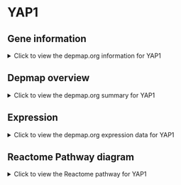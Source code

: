 <h1>YAP1</h1>

<h2>Gene information</h2>
<details>
  <summary>Click to view the depmap.org information for YAP1</summary>
  <p><a href="https://depmap.org/portal/gene/YAP1?tab=about" target="_BLANK">Open page in a new tab...</a></p>
  <iframe src="https://depmap.org/portal/gene/YAP1?tab=about" style="border:none;width:100%;height:800px"></iframe>
</details>

<h2>Depmap overview</h2>
<details>
  <summary>Click to view the depmap.org summary for YAP1</summary>
  <p><a href="https://depmap.org/portal/gene/YAP1?tab=overview" target="_BLANK">Open page in a new tab...</a></p>
  <iframe src="https://depmap.org/portal/gene/YAP1?tab=overview" style="border:none;width:100%;height:800px"></iframe>
</details>

<h2>Expression</h2>
<details>
  <summary>Click to view the depmap.org expression data for YAP1</summary>
  <p><a href="https://depmap.org/portal/gene/YAP1?tab=characterization" target="_BLANK">Open page in a new tab...</a></p>
  <iframe src="https://depmap.org/portal/gene/YAP1?tab=characterization" style="border:none;width:100%;height:800px"></iframe>
</details>



<h2>Reactome Pathway diagram</h2>
<details>
  <summary>Click to view the Reactome pathway for YAP1</summary>
  <p><a href="https://reactome.org/PathwayBrowser/#/R-HSA-8951671" target="_BLANK">Open page in a new tab...</a></p>
  <p>RUNX3 regulates YAP1-mediated transcription</p>
<iframe src="https://reactome.org/PathwayBrowser/#/R-HSA-8951671" style="border:none;width:100%;height:800px"></iframe>
</details>



